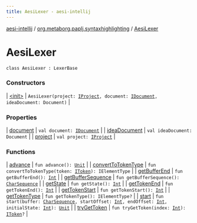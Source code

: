 ```yaml
---
title: AesiLexer - aesi-intellij
---
```


[aesi-intellij](../../index.html) / [org.metaborg.paplj.syntaxhighlighting](../index.html) / [AesiLexer](.)

# AesiLexer

`class AesiLexer : LexerBase`

### Constructors

| [&lt;init&gt;](-init-.html) | `AesiLexer(project: `[`IProject`](https://virtlink.com/aesi/aesi-java/com.virtlink.editorservices/-i-project/index.html)`, document: `[`IDocument`](https://virtlink.com/aesi/aesi-java/com.virtlink.editorservices/-i-document/index.html)`, ideaDocument: Document)` |

### Properties

| [document](document.html) | `val document: `[`IDocument`](https://virtlink.com/aesi/aesi-java/com.virtlink.editorservices/-i-document/index.html) |
| [ideaDocument](idea-document.html) | `val ideaDocument: Document` |
| [project](project.html) | `val project: `[`IProject`](https://virtlink.com/aesi/aesi-java/com.virtlink.editorservices/-i-project/index.html) |

### Functions

| [advance](advance.html) | `fun advance(): `[`Unit`](https://kotlinlang.org/api/latest/jvm/stdlib/kotlin/-unit/index.html) |
| [convertToTokenType](convert-to-token-type.html) | `fun convertToTokenType(token: `[`IToken`](https://virtlink.com/aesi/aesi-java/com.virtlink.editorservices.syntaxhighlighting/-i-token/index.html)`): IElementType` |
| [getBufferEnd](get-buffer-end.html) | `fun getBufferEnd(): `[`Int`](https://kotlinlang.org/api/latest/jvm/stdlib/kotlin/-int/index.html) |
| [getBufferSequence](get-buffer-sequence.html) | `fun getBufferSequence(): `[`CharSequence`](https://kotlinlang.org/api/latest/jvm/stdlib/kotlin/-char-sequence/index.html) |
| [getState](get-state.html) | `fun getState(): `[`Int`](https://kotlinlang.org/api/latest/jvm/stdlib/kotlin/-int/index.html) |
| [getTokenEnd](get-token-end.html) | `fun getTokenEnd(): `[`Int`](https://kotlinlang.org/api/latest/jvm/stdlib/kotlin/-int/index.html) |
| [getTokenStart](get-token-start.html) | `fun getTokenStart(): `[`Int`](https://kotlinlang.org/api/latest/jvm/stdlib/kotlin/-int/index.html) |
| [getTokenType](get-token-type.html) | `fun getTokenType(): IElementType?` |
| [start](start.html) | `fun start(buffer: `[`CharSequence`](https://kotlinlang.org/api/latest/jvm/stdlib/kotlin/-char-sequence/index.html)`, startOffset: `[`Int`](https://kotlinlang.org/api/latest/jvm/stdlib/kotlin/-int/index.html)`, endOffset: `[`Int`](https://kotlinlang.org/api/latest/jvm/stdlib/kotlin/-int/index.html)`, initialState: `[`Int`](https://kotlinlang.org/api/latest/jvm/stdlib/kotlin/-int/index.html)`): `[`Unit`](https://kotlinlang.org/api/latest/jvm/stdlib/kotlin/-unit/index.html) |
| [tryGetToken](try-get-token.html) | `fun tryGetToken(index: `[`Int`](https://kotlinlang.org/api/latest/jvm/stdlib/kotlin/-int/index.html)`): `[`IToken`](https://virtlink.com/aesi/aesi-java/com.virtlink.editorservices.syntaxhighlighting/-i-token/index.html)`?` |

